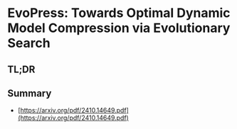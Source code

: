 # EvoPress: Towards Optimal Dynamic Model Compression via Evolutionary Search
## TL;DR
## Summary
- [https://arxiv.org/pdf/2410.14649.pdf](https://arxiv.org/pdf/2410.14649.pdf)

